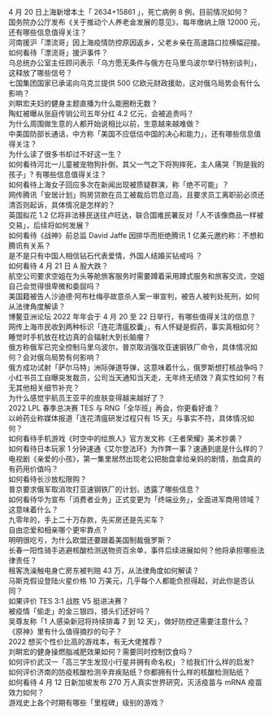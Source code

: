 4 月 20 日上海新增本土「 2634+15861 」，死亡病例 8 例，目前情况如何？  
国务院办公厅发布《关于推动个人养老金发展的意见》，每年缴纳上限 12000 元，还有哪些信息值得关注？  
河南援沪「漂流哥」因上海疫情防控原因返乡，父老乡亲在高速路口拉横幅迎接。如何看待「漂流哥」援沪事件？  
乌总统办公室主任顾问表示「乌方愿无条件与俄方在马里乌波尔举行特别谈判」，这释放了哪些信号？  
七国集团国家已承诺向乌克兰提供 500 亿欧元财政援助，这对俄乌局势会有什么影响？  
刘畊宏夫妇的健身主题直播为什么能圈粉无数？  
陶虹被曝从张庭传销公司五年分红 4.2 亿元，会被追责吗？  
为什么周围做生意的人都开始说相比以前，生意越来越难做？  
中美国防部长通话，中方称「美国不应低估中国的决心和能力」，还有哪些信息值得关注？  
为什么读了很多书却过不好这一生？  
如何看待河北一儿童被宠物狗扑倒，其父一气之下将狗摔死，主人痛哭「狗是我的孩子」? 有哪些信息值得关注？  
如何看待上海女子回应多次在新闻出现被质疑群演，称「绝不可能」？  
网传腾讯「安居计划」购房贷款在员工被裁后罚息过高，且要求员工离职前必须还清否则起诉，具体情况是怎样的？  
英国拟花 1.2 亿将非法移民送往卢旺达，联合国难民署反对「人不该像商品一样被交易」，后续将如何发展？  
如何看待《战神》前总监 David Jaffe 因排华而拒绝腾讯 1 亿美元邀约称：不想和腾讯有关系？  
是不是只有中国人相信钻石代表爱情，外国人结婚买钻戒吗 ？  
如何看待 4 月 21 日 A 股大跌？  
航空公司要求空姐在为头等舱旅客服务时需要蹲着采用蹲式服务和旅客交流，空姐自己会觉得很卑微和委屈吗？  
美国籍被告人沙迪德·阿布杜梅亭故意杀人案一审宣判，被告人被判处死刑，如何从法律角度解读？  
博鳌亚洲论坛 2022 年年会于 4 月 20 至 22 日举行，有哪些值得关注的信息？  
网传上海市民收到两种标识「连花清瘟胶囊」，有人怀疑是假药，事实真相如何？  
睡觉时手机放在枕边真的会辐射大到长脑瘤？  
俄方称俄军已完全控制马里乌波尔，普京取消强攻亚速钢铁厂命令，具体情况如何？会对俄乌局势有何影响？  
俄方成功试射「萨尔马特」洲际弹道导弹，这意味着什么，俄罗斯想打核战争吗？  
小红书员工自曝突发裁员，公司当天通知当天走，无年终无绩效？真实性如何？有无其他相关细节补充？  
为什么感觉宇航员王亚平的皮肤变得越来越好了？  
2022 LPL 春季总决赛 TES 与 RNG「全华班」再会，你更看好谁？  
以岭药业称媒体报道「连花清瘟研发过程只有 15 天」与事实不符，具体情况如何？  
如何看待手机游戏《时空中的绘旅人》官方发文称《王者荣耀》美术抄袭？  
如何看待日本玩家 1 分钟速通《艾尔登法环》为作弊一事？速通到底是什么样的？  
电视剧《亲爱的小孩》，第一集里居然出现老公把胎盘拿给亲妈的剧情，胎盘真的有药用价值吗？  
如何看待长沙放松限购？  
普京要求俄军取消攻打亚速钢铁厂的计划，透露了哪些信息？  
如何看待华为宣布「消费者业务」正式变更为「终端业务」，全面进军商用领域？这意味着什么？  
九零年的，手上二十万存款，先买房还是先买车？  
自由恋爱和相亲哪个更牢靠点？  
明明很吃亏，为什么欧盟还要跟着美国制裁俄罗斯？  
长春一阳性骑手逃避核酸检测送物资百余单，事件后续进展如何？他将承担哪些法律责任？  
租客洗澡触电身亡房东被判赔 43 万，从法律角度如何解读？  
马斯克假设登陆火星价格 10 万美元，几乎每个人都能负担得起，对此你是否认同？  
如果评价 TES 3:1 战胜 V5 挺进决赛？  
被疫情「偷走」的金三银四，猎头们还好吗？  
吴尊友称「1 人感染新冠将持续排毒 7 到 12 天」，做好防控还需要注意什么？  
《原神》里有什么值得摘抄的句子？  
2022 想买个性价比高的游戏本，有无大佬推荐？  
刘畊宏的健身操燃脂减肥效果如何？需要同时控制饮食吗？  
如何评价武汉一「高三学生发现小行星并拥有命名权」？给我们什么样的启发?  
如何评价济南的防疫核酸检测辛弃疾贴纸？你都拥有什么样的核酸检测贴纸？  
如何看待 4 月 12 日新加坡发布 270 万人真实世界研究，灭活疫苗与 mRNA 疫苗效力如何？  
游戏史上各个时期有哪些「里程碑」级别的游戏？  
